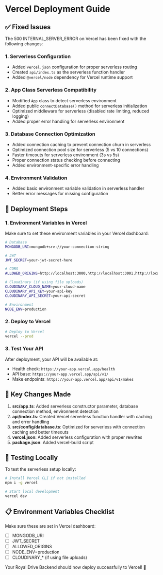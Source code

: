 # Vercel Deployment Guide

## ✅ Fixed Issues

The 500 INTERNAL_SERVER_ERROR on Vercel has been fixed with the following changes:

### 1. **Serverless Configuration**
- Added `vercel.json` configuration for proper serverless routing
- Created `api/index.ts` as the serverless function handler
- Added `@vercel/node` dependency for Vercel runtime support

### 2. **App Class Serverless Compatibility**
- Modified `App` class to detect serverless environment
- Added public `connectDatabase()` method for serverless initialization
- Optimized middleware for serverless (disabled rate limiting, reduced logging)
- Added proper error handling for serverless environment

### 3. **Database Connection Optimization**
- Added connection caching to prevent connection churn in serverless
- Optimized connection pool size for serverless (5 vs 10 connections)
- Faster timeouts for serverless environment (3s vs 5s)
- Proper connection status checking before connecting
- Added environment-specific error handling

### 4. **Environment Validation**
- Added basic environment variable validation in serverless handler
- Better error messages for missing configuration

## 🚀 Deployment Steps

### 1. **Environment Variables in Vercel**
Make sure to set these environment variables in your Vercel dashboard:

```bash
# Database
MONGODB_URI=mongodb+srv://your-connection-string

# JWT
JWT_SECRET=your-jwt-secret-here

# CORS
ALLOWED_ORIGINS=http://localhost:3000,http://localhost:3001,http://localhost:5173

# Cloudinary (if using file uploads)
CLOUDINARY_CLOUD_NAME=your-cloud-name
CLOUDINARY_API_KEY=your-api-key
CLOUDINARY_API_SECRET=your-api-secret

# Environment
NODE_ENV=production
```

### 2. **Deploy to Vercel**
```bash
# Deploy to Vercel
vercel --prod
```

### 3. **Test Your API**
After deployment, your API will be available at:
- Health check: `https://your-app.vercel.app/health`
- API base: `https://your-app.vercel.app/api/v1/`
- Make endpoints: `https://your-app.vercel.app/api/v1/makes`

## 📝 Key Changes Made

1. **src/app.ts**: Added serverless constructor parameter, database connection method, environment detection
2. **api/index.ts**: Created Vercel serverless function handler with caching and error handling
3. **src/config/database.ts**: Optimized for serverless with connection caching and better timeouts
4. **vercel.json**: Added serverless configuration with proper rewrites
5. **package.json**: Added vercel-build script

## 🔧 Testing Locally

To test the serverless setup locally:
```bash
# Install Vercel CLI if not installed
npm i -g vercel

# Start local development
vercel dev
```

## 📋 Environment Variables Checklist

Make sure these are set in Vercel dashboard:
- [ ] MONGODB_URI
- [ ] JWT_SECRET  
- [ ] ALLOWED_ORIGINS
- [ ] NODE_ENV=production
- [ ] CLOUDINARY_* (if using file uploads)

Your Royal Drive Backend should now deploy successfully to Vercel! 🎉

